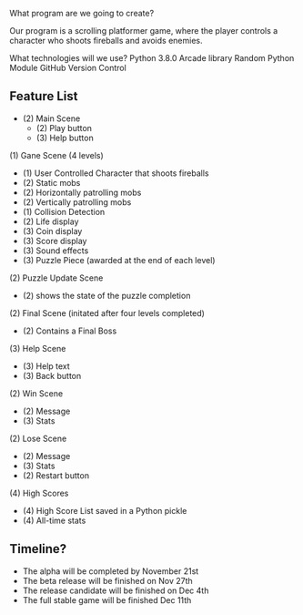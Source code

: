What program are we going to create?

Our program is a scrolling platformer game, where the player controls a character who shoots fireballs and avoids enemies.

What technologies will we use? 
Python 3.8.0
Arcade library
Random Python Module
GitHub Version Control

## Feature List
* (2) Main Scene
    * (2) Play button
    * (3) Help button


(1) Gane Scene (4 levels)
* (1) User Controlled Character that shoots fireballs
* (2) Static mobs
* (2) Horizontally patrolling mobs
* (2) Vertically patrolling mobs
* (1) Collision Detection
* (2) Life display
* (3) Coin display
* (3) Score display
* (3) Sound effects
* (3) Puzzle Piece (awarded at the end of each level)


(2) Puzzle Update Scene
* (2) shows the state of the puzzle completion


(2) Final Scene (initated after four levels completed)
* (2) Contains a Final Boss


(3) Help Scene
* (3) Help text
* (3) Back button

(2) Win Scene
* (2) Message
* (3) Stats

(2) Lose Scene
* (2) Message
* (3) Stats
* (2) Restart button

(4) High Scores
* (4) High Score List saved in a Python pickle
* (4) All-time stats


## Timeline?
* The alpha will be completed by November 21st
* The beta release will be finished on Nov 27th
* The release candidate will be finished on Dec 4th
* The full stable game will be finished Dec 11th
